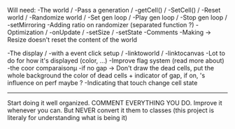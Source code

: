 Will need:
-The world
/	-Pass a generation
/	-getCell()
/	-SetCell()
/	-Reset world
/	-Randomize world
/	-Set gen loop
/	-Play gen loop
/	-Stop gen loop
/	-setMirroring
	-Adding ratio on randomizer (separated function ?)
	-Optimization
/	-onUpdate
/	-setSize
/	-setState
	-Comments
	-Making -> Resize doesn't reset the content of the world

-The display
/	-with a event click setup
/	-linktoworld
/	-linktocanvas
	-Lot to do for how it's displayed (color, ...)
	-Improve flag system (read more about)
		-the coor comparaisonµ
	-if no gap -> Don't draw the dead cells, put the whole background the color of dead cells
		+ indicator of gap, if on, 's influence on perf maybe ?
	-Indicating that touch change cell state

---

Start doing it well organized.
COMMENT EVERYTHING YOU DO.
Improve it whenever you can.
But NEVER convert it them to classes (this project is literaly for understanding what is being it)
